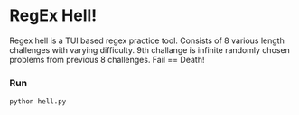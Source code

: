 # RegEx Hell! #

Regex hell is a TUI based regex practice tool. Consists of 8 various length challenges with varying difficulty. 9th challange is infinite randomly chosen problems from previous 8 challenges. Fail == Death! 

### Run ###
```
python hell.py
```
